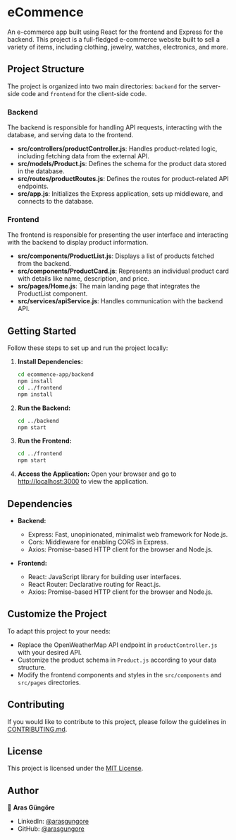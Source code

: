# eCommence
An e-commerce app built using React for the frontend and Express for the backend. This project is a full-fledged e-commerce website built to sell a variety of items, including clothing, jewelry, watches, electronics, and more.



## Project Structure

The project is organized into two main directories: `backend` for the server-side code and `frontend` for the client-side code.


### Backend

The backend is responsible for handling API requests, interacting with the database, and serving data to the frontend.

- **src/controllers/productController.js**: Handles product-related logic, including fetching data from the external API.
- **src/models/Product.js**: Defines the schema for the product data stored in the database.
- **src/routes/productRoutes.js**: Defines the routes for product-related API endpoints.
- **src/app.js**: Initializes the Express application, sets up middleware, and connects to the database.


### Frontend

The frontend is responsible for presenting the user interface and interacting with the backend to display product information.

- **src/components/ProductList.js**: Displays a list of products fetched from the backend.
- **src/components/ProductCard.js**: Represents an individual product card with details like name, description, and price.
- **src/pages/Home.js**: The main landing page that integrates the ProductList component.
- **src/services/apiService.js**: Handles communication with the backend API.



## Getting Started

Follow these steps to set up and run the project locally:

1. **Install Dependencies:**
   ```bash
   cd ecommence-app/backend
   npm install
   cd ../frontend
   npm install
   ```

2. **Run the Backend:**
   ```bash
   cd ../backend
   npm start
   ```

3. **Run the Frontend:**
   ```bash
   cd ../frontend
   npm start
   ```

4. **Access the Application:**
   Open your browser and go to [http://localhost:3000](http://localhost:3000) to view the application.



## Dependencies

- **Backend:**
  - Express: Fast, unopinionated, minimalist web framework for Node.js.
  - Cors: Middleware for enabling CORS in Express.
  - Axios: Promise-based HTTP client for the browser and Node.js.

- **Frontend:**
  - React: JavaScript library for building user interfaces.
  - React Router: Declarative routing for React.js.
  - Axios: Promise-based HTTP client for the browser and Node.js.



## Customize the Project

To adapt this project to your needs:

- Replace the OpenWeatherMap API endpoint in `productController.js` with your desired API.
- Customize the product schema in `Product.js` according to your data structure.
- Modify the frontend components and styles in the `src/components` and `src/pages` directories.



## Contributing

If you would like to contribute to this project, please follow the guidelines in [CONTRIBUTING.md](CONTRIBUTING.md).



## License

This project is licensed under the [MIT License](LICENSE).



## Author

👤 **Aras Güngöre**

- LinkedIn: [@arasgungore](https://www.linkedin.com/in/arasgungore)
- GitHub: [@arasgungore](https://github.com/arasgungore)
